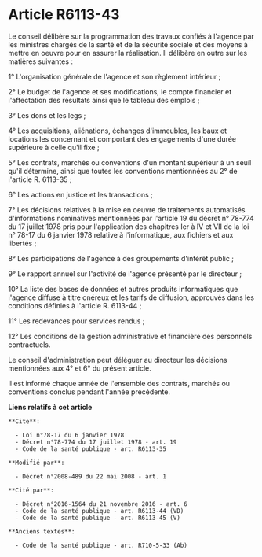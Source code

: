 # Article R6113-43

Le conseil délibère sur la programmation des travaux confiés à l'agence par les ministres chargés de la santé et de la
sécurité sociale et des moyens à mettre en oeuvre pour en assurer la réalisation. Il délibère en outre sur les matières
suivantes : 

1° L'organisation générale de l'agence et son règlement intérieur ; 

2° Le budget de l'agence et ses modifications, le compte financier et l'affectation des résultats ainsi que le tableau des
emplois ; 

3° Les dons et les legs ; 

4° Les acquisitions, aliénations, échanges d'immeubles, les baux et locations les concernant et comportant des engagements
d'une durée supérieure à celle qu'il fixe ; 

5° Les contrats, marchés ou conventions d'un montant supérieur à un seuil qu'il détermine, ainsi que toutes les conventions
mentionnées au 2° de l'article R. 6113-35 ; 

6° Les actions en justice et les transactions ; 

7° Les décisions relatives à la mise en oeuvre de traitements automatisés d'informations nominatives mentionnées par
l'article 19 du décret n° 78-774 du 17 juillet 1978 pris pour l'application des chapitres Ier à IV et VII de la loi n° 78-17
du 6 janvier 1978 relative à l'informatique, aux fichiers et aux libertés ; 

8° Les participations de l'agence à des groupements d'intérêt public ; 

9° Le rapport annuel sur l'activité de l'agence présenté par le directeur ; 

10° La liste des bases de données et autres produits informatiques que l'agence diffuse à titre onéreux et les tarifs de
diffusion, approuvés dans les conditions définies à l'article R. 6113-44 ; 

11° Les redevances pour services rendus ; 

12° Les conditions de la gestion administrative et financière des personnels contractuels. 

Le conseil d'administration peut déléguer au directeur les décisions mentionnées aux 4° et 6° du présent article. 

Il est informé chaque année de l'ensemble des contrats, marchés ou conventions conclus pendant l'année précédente.

**Liens relatifs à cet article**

	**Cite**:

	  - Loi n°78-17 du 6 janvier 1978
	  - Décret n°78-774 du 17 juillet 1978 - art. 19
	  - Code de la santé publique - art. R6113-35

	**Modifié par**:

	  - Décret n°2008-489 du 22 mai 2008 - art. 1

	**Cité par**:

	  - Décret n°2016-1564 du 21 novembre 2016 - art. 6
	  - Code de la santé publique - art. R6113-44 (VD)
	  - Code de la santé publique - art. R6113-45 (V)

	**Anciens textes**:

	  - Code de la santé publique - art. R710-5-33 (Ab)

